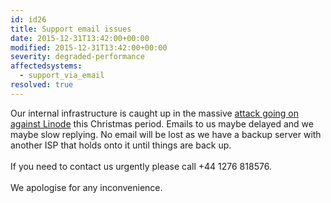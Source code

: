 ```yaml
---
id: id26
title: Support email issues
date: 2015-12-31T13:42:00+00:00
modified: 2015-12-31T13:42:00+00:00
severity: degraded-performance
affectedsystems:
  - support_via_email
resolved: true
---
```


Our internal infrastructure is caught up in the massive [attack going on against Linode](https://status.linode.com/incidents/s7p6x6bvqwrv) this Christmas period.  Emails to us maybe delayed and we maybe slow replying.  No email will be lost as we have a backup server with another ISP that holds onto it until things are back up.<br /><br />If you need to contact us urgently please call +44 1276 818576.<br /><br />We apologise for any inconvenience.

